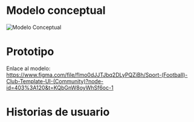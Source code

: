 # Modelo conceptual
![Modelo Conceptual]("./recursos/ModeloConceptualAppFutbol.png")
# Prototipo
Enlace al modelo:
https://www.figma.com/file/flmo0dJJTJbq2DLyPQZiBh/Sport-(Football)-Club-Template-UI-(Community)?node-id=403%3A120&t=KQbGnW8oyWhSf6oc-1
# Historias de usuario